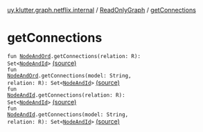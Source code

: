 [uy.klutter.graph.netflix.internal](../index.md) / [ReadOnlyGraph](index.md) / [getConnections](.)


# getConnections
<code>fun [NodeAndOrd](../../uy.klutter.graph.netflix/-node-and-ord/index.md)<N>.getConnections(relation: R): Set<[NodeAndId](../../uy.klutter.graph.netflix/-node-and-id/index.md)<N>></code> [(source)](https://github.com/kohesive/klutter/blob/master/netflix-graph-jdk6/src/main/kotlin/uy/klutter/graph/netflix/internal/Graph.kt#L185)<br/><code>fun [NodeAndOrd](../../uy.klutter.graph.netflix/-node-and-ord/index.md)<N>.getConnections(model: String, relation: R): Set<[NodeAndId](../../uy.klutter.graph.netflix/-node-and-id/index.md)<N>></code> [(source)](https://github.com/kohesive/klutter/blob/master/netflix-graph-jdk6/src/main/kotlin/uy/klutter/graph/netflix/internal/Graph.kt#L189)<br/><code>fun [NodeAndId](../../uy.klutter.graph.netflix/-node-and-id/index.md)<N>.getConnections(relation: R): Set<[NodeAndId](../../uy.klutter.graph.netflix/-node-and-id/index.md)<N>></code> [(source)](https://github.com/kohesive/klutter/blob/master/netflix-graph-jdk6/src/main/kotlin/uy/klutter/graph/netflix/internal/Graph.kt#L201)<br/><code>fun [NodeAndId](../../uy.klutter.graph.netflix/-node-and-id/index.md)<N>.getConnections(model: String, relation: R): Set<[NodeAndId](../../uy.klutter.graph.netflix/-node-and-id/index.md)<N>></code> [(source)](https://github.com/kohesive/klutter/blob/master/netflix-graph-jdk6/src/main/kotlin/uy/klutter/graph/netflix/internal/Graph.kt#L205)<br/>

